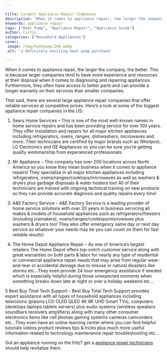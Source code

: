 ```yaml
---

title: Largest Appliance Repair Companies
description: "When it comes to appliance repair, the larger the company, the better. This is because larger companies tend to have more experien...swipe up to find out"
keywords: appliance repair
tags: ["Heat Pump", "Appliance Repair", "Appliance Guide"]
author: Curtis
categories: ["Household Appliances"]
cover: 
 image: /img/heatpump/160.webp
 alt: 'a definitely exciting heat pump purchase'

---
```


When it comes to appliance repair, the larger the company, the better. This is because larger companies tend to have more experience and resources at their disposal when it comes to diagnosing and repairing appliances. Furthermore, they often have access to better parts and can provide a longer warranty on their services than smaller companies.

That said, there are several large appliance repair companies that offer reliable services at competitive prices. Here’s a look at some of the biggest appliance repair companies in the US:

1. Sears Home Services – This is one of the most well-known names in home service repairs and has been providing service for over 100 years. They offer installation and repairs for all major kitchen appliances including refrigerators, ovens, ranges, dishwashers, microwaves and more. Their technicians are certified by major brands such as Whirlpool, LG Electronics and GE Appliances so you can be sure you’re getting quality workmanship from experienced professionals. 

2. Mr Appliance – This company has over 200 locations across North America so you know they mean business when it comes to appliance repairs! They specialize in all major kitchen appliances including refrigerators, ovens/ranges/cooktops/microwaves as well as washers & dryers plus garbage disposals & water heaters too! All of their technicians are trained with ongoing technical training on new products so they can provide accurate diagnosis and quality repairs every time! 

3. A&E Factory Service – A&E Factory Service is a leading provider of home service solutions with over 20 years in business servicing all makes & models of household appliances such as refrigerators/freezers (including icemakers), ovens/ranges/cooktops/microwaves plus washers & dryers too! They also offer emergency same day or next day service so whatever your needs may be you can count on them for fast reliable results! 

4. The Home Depot Appliance Repair – As one of America’s largest retailers The Home Depot offers top-notch customer service along with great warranties on both parts & labor for nearly any type of residential or commercial appliance repair needs that may arise from regular wear-and-tear or accidental damage due to misuse or natural disasters like storms etc…They even provide 24 hour emergency assistance if needed which is especially helpful during those unexpected moments when something breaks down late at night or over a holiday weekend etc… 

5 Best Buy Total Tech Support - Best Buy Total Tech Support provides expert assistance with all types of household appliances including televisions (plasma LCD OLED QLED 4K 8K UHD Smart TVs), computers (desktops laptops tablets servers) plus audio systems (wireless speakers soundbars receivers amplifiers) along with many other consumer electronics items like cell phones gaming systems cameras camcorders etc…They even have an online learning center where you can find helpful tutorials videos product reviews tips & tricks plus much more useful information related to technology maintenance repair troubleshooting etc...

Got an appliance running on the fritz? get a <a href="/pages/appliance-repair-technicians/">appliance repair technicians</a> should help revitalize them.